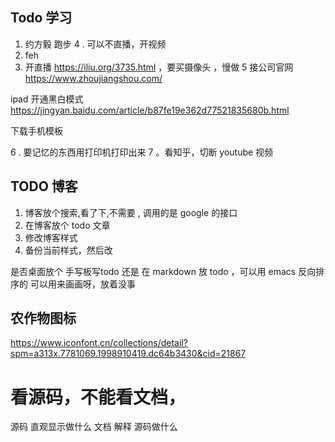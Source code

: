 ## Todo 学习
1. 约方毅 跑步
4 . 可以不直播，开视频
2. feh
3. 开直播 https://iliu.org/3735.html ，要买摄像头 ，慢做
5 接公司官网 https://www.zhoujiangshou.com/

ipad 开通黑白模式
https://jingyan.baidu.com/article/b87fe19e362d77521835680b.html

下载手机模板

6 . 要记忆的东西用打印机打印出来
7 。看知乎，切断 youtube 视频

## TODO 博客
1. 博客放个搜索,看了下,不需要 , 调用的是 google 的接口
2. 在博客放个 todo 文章
3. 修改博客样式
4. 备份当前样式，然后改

是否桌面放个 手写板写todo 还是 在 markdown 放 todo ，可以用 emacs 反向排序的
可以用来画画呀，放着没事

## 农作物图标
https://www.iconfont.cn/collections/detail?spm=a313x.7781069.1998910419.dc64b3430&cid=21867

# 看源码，不能看文档，

源码 直观显示做什么
文档 解释 源码做什么